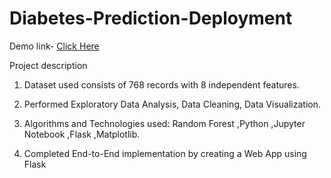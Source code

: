 # Diabetes-Prediction-Deployment
Demo link- [Click Here](https://diabetes-prediction-deploy.herokuapp.com)

Project description

1. Dataset used consists of 768 records with 8 independent features.

2. Performed Exploratory Data Analysis, Data Cleaning, Data Visualization.

3. Algorithms and Technologies used: Random Forest ,Python ,Jupyter Notebook ,Flask ,Matplotlib.

4. Completed End-to-End implementation by creating a Web App using Flask
